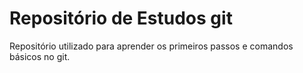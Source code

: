 # Repositório de Estudos git

Repositório utilizado para aprender os primeiros passos e comandos básicos no git.